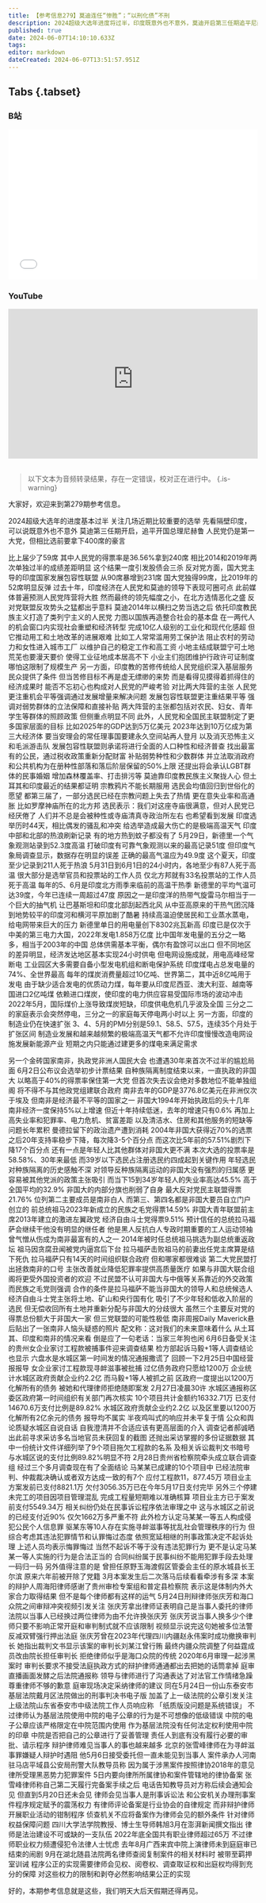 ```yaml
---
title: 【参考信息279】莫迪连任“惨胜”；“以刑化债”不刑
description: 2024超级大选年进度将过半，印度既意外也不意外，莫迪开启第三任期追平尼赫鲁，但相比要拿下400席的豪言，以人民党为首的全国民主联盟仅获295席，结果一度引发股债汇三杀。土耳其和印度最近都证明，“宗教鸦片”不能长期服用。南非非国大自1994年连续执政以来首次得票率不过半，年轻人比其他群体更不满。贵州“女企业家讨工程款被捕”事件调查结果：检方不起诉，也证明六盘水市水城区第一时间发的情况通报撒谎了。
published: true
date: 2024-06-07T14:10:10.633Z
tags: 
editor: markdown
dateCreated: 2024-06-07T13:51:57.951Z
---
```


## Tabs {.tabset}
### B站
<div style="position: relative; padding: 30% 45%;">
<iframe style="position: absolute; width: 100%; height: 100%; left: 0; top: 0;" src="//player.bilibili.com/player.html?&bvid=BV1xD421u72i&page=1&as_wide=1&high_quality=1&danmaku=1&autoplay=0" scrolling="no" border="0" frameborder="no" framespacing="0" allowfullscreen="true"></iframe>
</div>

### YouTube
<div style="position: relative; padding: 30% 45%;">
<iframe style="position: absolute; top: 0; left: 0; width: 100%; height: 100%;" src="https://www.youtube-nocookie.com/embed/YouTubeVID" title="YouTube video player" frameborder="0" allow="accelerometer; autoplay; clipboard-write; encrypted-media; gyroscope; picture-in-picture" allowfullscreen></iframe>
</div>

## 

> 以下文本为音频转录结果，存在一定错误，校对正在进行中。
{.is-warning}

大家好，欢迎来到第279期参考信息。

2024超级大选年的进度基本过半
关注几场近期比较重要的选举
先看隔壁印度，可以说既意外也不意外
莫迪第三任期开启，追平开国总理尼赫鲁
人民党仍是第一大党，但相比选前要拿下400席的豪言

比上届少了59席
其中人民党的得票率是36.56%拿到240席
相比2014和2019年两次单独过半的成绩差距明显
这个结果一度引发股债会三杀
反对党方面，国大党主导的印度国家发展包容性联盟
从90席暴增到231席
国大党独得99席，比2019年的52席明显反弹
过去十年，印度经济在人民党和莫迪的领导下表现可圈可点
此前媒体普遍预测人民党阵营将大胜
然而最终的领先幅度之小，在北方选情恶化之盛
反对党联盟反攻势头之猛都出乎意料
莫迪2014年以横扫之势当选之后
依托印度教民族主义打造了类列宁主义的人民党
力图以国族再造整合社会的基本盘
在一两代人的机会窗口内实现社会重塑和经济转型
完成10亿人级别的工业化和现代化感超
但它推动用工和土地改革的进展艰难
比如工人常常滥用劳工保护法
阻止农村的劳动力和女性进入城市工厂
以维护自己的稳定工作和高工资
小地主结成联盟宁可土地荒芜也要漫天要价
使得工业征地成本居高不下
小业主们抱团维护行政许可证制度
哪怕这限制了规模生产
另一方面，印度教的苦修传统给人民党组织深入基层服务民众提供了条件
但当苦修目标不再是虚无缥缈的来势
而是看得见摸得着抓得住的经济成果时
能否不忘初心也构成对人民党的严峻考验
对比两大阵营的主张
人民党更注重机会平等强调通过发展增量来解决问题
发展包容性联盟更注重结果平等
强调对弱势群体的立法保障和直接补贴
两大阵营的主张都包括对农民、妇女、青年学生等群体的照顾政策
但侧重点明显不同
此外，人民党和全国民主联盟制定了更多国家层面的目标
比如2025年的GDP达到5万亿美元
2023年达到10万亿成为第三大经济体
要当安理会的常任理事国要建永久空间站再人登月
以及消灭恐怖主义和毛派游击队
发展包容性联盟则承诺将进行全面的人口种性和经济普查
找出最富有的公民，通过税收政策重新分配财富
补贴弱势种性和少数群体
并立法取消政府和公共机构为在册种性部落和落后阶层保留的50%上限
还提出将会承认LGBT群体的民事婚姻
增加森林覆盖率、打击排污等
莫迪靠印度教民族主义聚拢人心
但土耳其和印度最近的结果都证明
宗教鸦片不能长期服用
选民会均值回归到世俗化的愿望
都第三届了，一部分选民已经在宗教问题上失去了热情
更在意失业率和高通胀
比如罗摩神庙所在的北方邦
选民表示：我们对这座寺庙很满意，但对人民党已经厌倦了
人们并不总是会被种性或寺庙清真寺政治所左右
也希望看到发展
印度选举历时44天，相比偶发的骚乱和冲突
给选举造成最大伤亡的是极端高温天气
印度中部和北部的热浪刷新记录
有的地方热到蚊子都没有了
5月29日，新德里一个气象观测站录到52.3度高温
打破印度有可靠气象观测以来的最高记录51度
但印度气象局调查显示，数据存在明显的误差
正确的最高气温应为49.9度
这个夏天，印度至少记录到211人死于热浪
5月31日到6月1日的24小时内，各地至少有87人死于高温
很大部分是选举官员和投票站的工作人员
仅北方邦就有33名投票站的工作人员死于高温
每年的5、6月是印度北方雨季来临前的高温干热季
新德里的平均气温可达39度，今年已连续一周超过47度
原因之一是印度洋的热带气旋雷马尔相当于一个巨大的抽气机
让巴基斯坦和印度北部刮起西北风
从中亚高原来的干热气团沉降到地势较平的印度河和横河平原加剧了酷暑
持续高温迫使居民和工业蒸水蒸电，给电网带来巨大的压力
新德里单日的用电量创下8302兆瓦新高
印度已是仅次于中美的第三电力大国，2022年发电1.858万亿度
比中国年发电量的五分之一略多，相当于2003年的中国
总体供需基本平衡，偶尔有盈馀可以出口
但不同地区的差异明显，经济发达地区基本实现24小时供电
但电网设施成就，用电高峰经常断电
工业园区大多需要自备小型发电机组和断电保护系统
印度煤电占总发电量的74%、全世界最高
每年的煤炭消费量超过10亿吨、世界第二，其中近8亿吨用于发电
由于缺少适合发电的优质动力煤，每年要从印度尼西亚、澳大利亚、越南等国进口2亿吨煤
依赖进口煤炭，使印度的电力供应容易受国际市场的波动冲击
2022年5月，国际煤价上涨导致煤炭短缺，印度供电危机几乎波及全国
三分之二的家庭表示会突然停电，三分之一的家庭每天停电两小时以上
另一方面，印度的制造业仍在快速扩张
3、4、5月的PMI分别是59.1、58.5、57.5，连续35个月处于扩张区间
制造业发展和越来越频繁的极端高温天气都不允许印度慢慢改造电网设施发展新能源产业
短期之内只能通过建更多的煤电来满足需求


另一个金砖国家南非，执政党非洲人国民大会
也遭遇30年来首次不过半的尴尬局面
6月2日公布议会选举初步计票结果
自种族隔离制度结束以来，一直执政的非国大
以略高于40%的得票率保住第一大党
但首次失去议会绝对多数地位不能单独组阁
将不得不与其他政党组建联合政府
南非去年的GDP是3776.8亿美元在非洲仅次于埃及
但南非是经济最不平等的国家之一
非国大1994年开始执政后的头十几年
南非经济一度保持5%以上增速
但近十年持续低迷，去年的增速只有0.6%
再加上高失业率和犯罪率、电力危机、贫富差距
以及清洁水、住房和其他服务的短缺等问题长年累积
曼德拉留下的政治遗产遭到消耗
2004年非国大获得近70%的选票
之后20年支持率稳步下降，每次降3-5个百分点
而这次比5年前的57.51%剧烈下降17个百分点
还有一点是年轻人比其他群体对非国大更不满
本次大选的投票率是58.58%、30年来最低
而39岁以下选民占注册选民约四成起到关键作用
年轻选民对种族隔离的历史感触不深
对领导反种族隔离运动的非国大没有强烈的归属感
更容易被其他党派的政策主张吸引
而当下15到34岁年轻人的失业率高达45.5%
高于全国平均的32.9%
非国大的内部分旗也削弱了自身
最大反对党民主联盟得票21.76%
位列第二主要成员是南非白人
而第三、第四名都是非国大要员自立门户创立的
前总统祖马2023年新成立的民族之毛党得票14.59%
非国大青年联盟前主席2013年建立的激进左翼政党
经济自由斗士党得票9.51%
预计信任的总统拉马福萨会继续干他没有明显的继任者
他是黑人反抗白人专政时期重要的工人运动领袖
曾气憎从伤成为南非最富有的人之一
2014年被时任总统祖马挑选为副总统重返政坛
祖马因贪腐丑闻被党内逼宫后下台
拉马福萨击败祖马的前妻出任党主席算是结下死仇
拉马福萨只有14天的时间组织联合政府
但和哪家都很难谈
第二大党民盟打出拯救南非的口号
主张改善就业降低犯罪率提供高质量医疗
如果与非国大联合组阁将更受外国投资者的欢迎
不过民盟不认可非国大与中俄等关系靠近的外交政策
而民族之毛党则强调
合作的条件是拉马福萨不能当非国大的领导人和总统候选人
经济自由斗士党主张将土地、矿山和央行国有化
吸引了不少年轻和低收入阶层的选民
但无偿收回所有土地并重新分配与非国大的分歧很大
虽然三个主要反对党的得票总份额大于非国大一家
但三党联盟的可能性极低
南非周报Daily Maverick悬后贴出了一张南非人恼头疑惑的照片
配文称：这对我们的未来意味着什么
从土耳其、印度和南非的情况来看
倒是应了一句老话：当家三年狗也闲
6月6日备受关注的贵州女企业家讨工程款被捕事件迎来调查结果
检方部起诉马毅+1等人调查结论也显示
六盘水是水城区第一时间发的情况通报撒谎了
回顾一下2月25日中国经营报报导
女企业家讨工程款现寻衅滋事被批捕
过亿债务政府只愿给1200万
企业统计水城区政府贡献企业约2.2亿
而马毅+1等人被抓之前
区政府一度提出以1200万化解所有的债务
被她和代理律师拒绝随即案发
2月27日凌晨30许
水城区通报称区委区政府第一时间组织有关部门再次核实
10个项目共计金额约16332.71万
已支付14670.6万支付比例是89.82%
水城区政府贡献企业约2.2亿
以及区里要以1200万化解所有2亿余元的债务
报导均不属实
半夜鸡叫式的响应并未平复于情
公众和舆论质疑水城区自说自话
自我澄清并不合适应该有更高层面的介入
调查记者郝诚晒出此前寻求采访多名当地官员未获回复的截图
还抛出采访掌握的多份证据数据
其中一份统计文件详细列举了9个项目拖欠工程款的名系
及相关诉讼裁判文书暗号
与水城区说的支付比例89.82%明显不符
2月28日贵州省检察院牵头成立联合调查组
经过三个多月调查现在有了全面结论
马某某已成建的10个项目中
已经法院审判、仲裁裁决确认或者双方达成一致的有7个
应付工程款11，877.45万
项目业主方案发前已支付8821.1万
欠付3056.35万已在今年5月17日支付完毕
另外三个停建未完工的项目因项目管理混乱
完成工程量短期难以准确核算
项目业主方已于案发前支付5549.34万
相关纠纷仍处在民事诉讼程序依法审理之中
这与水城区之前说的已经支付近90%
仅欠1662万多严重不符
此外检方认定马某某一等五人构成侵犯公民个人信息罪
驱某东等10人存在实施寻衅滋事等扰乱社会管理秩序的行为
但综合考虑其违法犯罪情节和认罪悔过态度
依照宽延相继的刑事政策决定不起诉处理
上述人员均表示悔罪悔过
当然不起诉不等于没有违法犯罪行为
更不是认定马某某一等人实施的行为是合法正当的
合同纠纷属于民事纠纷不能用犯罪手段去处理一码归一码
另外值得注意的是
曾担任原野玉海渡假区管委会主任的原水城县长王尔滨
原来六年前被开除了党籍
3月本案发生后二次落马后续看看牵涉有多深
本案的辩护人周海阳律师感谢了贵州审检专案组和普定县检察院
表示这是体制内外大家合力取得结果
但不是每个律师都有这样的运气
5月24日刑辩律师张庆芳和海口众院之间审辩冲突视频引发关注
张庆芳拿出律师证表明自己是当事人委托的律师
法院以当事人已经换过两位律师为由不允许换张庆芳
张庆芳说当事人换多少个律师只要不影响正常开庭和审判制式就不应该限制
视频显示说完这句她被多位法警反减双臂强行押出法庭
张庆芳曾在2023年代理四川内疆赵永伟案时成功撤换审判长
她指出裁判文书显示该案的审判长刘某江曾行贿
最终内疆众院调整了何益霆成员改由院长担任审判长
拒绝律师似乎是海口众院的传统
2020年6月审理一起涉黑案时
审判长要求不接受法庭执政方式的辩护律师通通都出去把她的话筒拿掉
庭审直播画面发酵之后法院通报称
领导与律师进行了沟通表达了对法官工作情绪急躁尊重律师不够的歉意
庭审现场决定采纳律师的建议
同在5月24日一份山东泰安市基层法院戴月区法院做出的刑事判决书电子版
加盖了上一级法院的公章引发关注
上级法院山东省泰安市中级法院工作人员响应称
「纸质版没问题是系统错误」
不过律师认为基层法院使用中院的电子公章的行为是不可想像的低级错误
中院的电子公章应该严格限定在中院范围内使用
作为基层法院没有任何法定权利使用中院的印章
中院是否把自己的公章进行了妥善管理
责任人到底有没有履行必要的审批、请示程序
辩护律师难见当事人的事也越来越多
北京的张雪峰律师在为寻衅滋事罪嫌疑人辩护时遇阻
他5月6日接受委托但一直未能见到当事人
案件承办人河南驻马店平域县公安局刑警大队教导员称
因为属于涉黑案件按照律协2018年的意见
律所受理黑恶势力犯罪案件
5日内要向律所所属律协和案件管辖地的律协备案
张雪峰律师称自己第二天履行完备案手续之后
电话告知教导员对方称后续会通知会见
但直到5月20日还未会见
律师会见当事人是刑事诉讼法
和公安机关办理刑事案件程序规定赋予的震荡权力
有律师评论备案是行业协会的自律规定
而非辩护律师开展职业活动的钳制程序
侦查机关不应将备案作为律师会见的额外条件
针对律师权益保障问题
四川大学法学院教授、博士生导师韩旭3月在澎湃新闻撰文指出
律师是法治建设不可或缺的一支队伍
2022年底全国共有职业律师超过65万
不过律师职业权力频遭侵犯令法律人士忧虑
去年8月广西来宾中院上演律师未到庭庭审已结束的闹剧
9月在湖北随县法院两名律师查阅复制案件的相关材料时
被带至羁押室训诫
程序公正的实现需要律师会见权、阅卷权、调查取证权和出庭权均得到充分的保障
对这些权力的限制和剥夺必然影响结果公正的实现

好的，本期参考信息就是这些，我们明天大后天假期还得再见。

